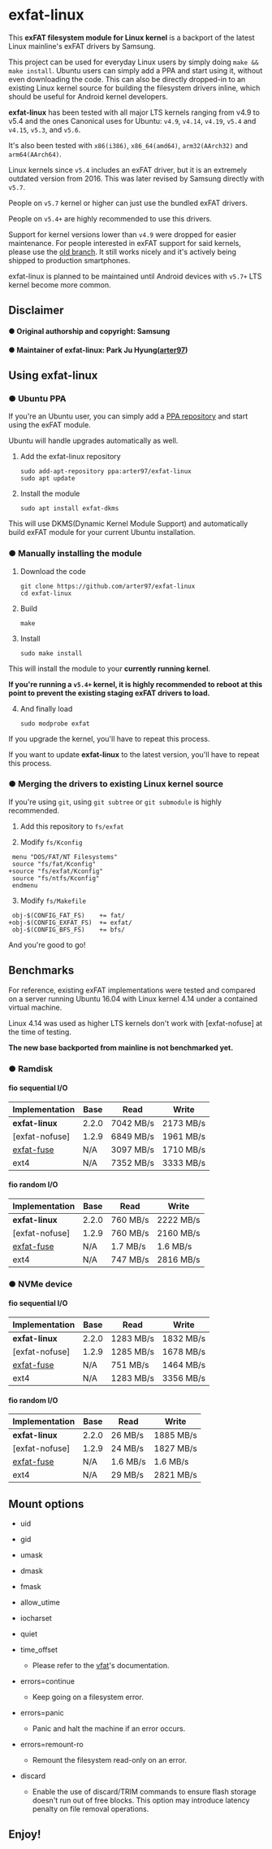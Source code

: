 # exfat-linux

This __exFAT filesystem module for Linux kernel__ is a backport of the latest Linux mainline's exFAT drivers by Samsung.

This project can be used for everyday Linux users by simply doing `make && make install`. Ubuntu users can simply add a PPA and start using it, without even downloading the code. This can also be directly dropped-in to an existing Linux kernel source for building the filesystem drivers inline, which should be useful for Android kernel developers.

**exfat-linux** has been tested with all major LTS kernels ranging from v4.9 to v5.4 and the ones Canonical uses for Ubuntu: `v4.9`, `v4.14`, `v4.19`, `v5.4` and `v4.15`, `v5.3`, and `v5.6`.

It's also been tested with `x86(i386)`, `x86_64(amd64)`, `arm32(AArch32)` and `arm64(AArch64)`.

Linux kernels since `v5.4` includes an exFAT driver, but it is an extremely outdated version from 2016. This was later revised by Samsung directly with `v5.7`.

People on `v5.7` kernel or higher can just use the bundled exFAT drivers.

People on `v5.4+` are highly recommended to use this drivers.

Support for kernel versions lower than `v4.9` were dropped for easier maintenance. For people interested in exFAT support for said kernels, please use the [old branch](https://github.com/arter97/exfat-linux/tree/old). It still works nicely and it's actively being shipped to production smartphones.

exfat-linux is planned to be maintained until Android devices with `v5.7+` LTS kernel become more common.

## Disclaimer

#### ● Original authorship and copyright: Samsung

#### ● Maintainer of exfat-linux: Park Ju Hyung([arter97](https://twitter.com/arter97))

## Using exfat-linux

### ● Ubuntu PPA

If you're an Ubuntu user, you can simply add a [PPA repository](https://launchpad.net/~arter97/+archive/ubuntu/exfat-linux) and start using the exFAT module.

Ubuntu will handle upgrades automatically as well.

1. Add the exfat-linux repository

   ```
   sudo add-apt-repository ppa:arter97/exfat-linux
   sudo apt update
   ```

2. Install the module

   `sudo apt install exfat-dkms`

This will use DKMS(Dynamic Kernel Module Support) and automatically build exFAT module for your current Ubuntu installation.

### ● Manually installing the module

1. Download the code

   ```
   git clone https://github.com/arter97/exfat-linux
   cd exfat-linux
   ```

2. Build

   `make`

3. Install

   `sudo make install`

This will install the module to your __currently running kernel__.

__If you're running a `v5.4+` kernel, it is highly recommended to reboot at this point to prevent the existing staging exFAT drivers to load.__

4. And finally load

   `sudo modprobe exfat`

If you upgrade the kernel, you'll have to repeat this process.

If you want to update **exfat-linux** to the latest version, you'll have to repeat this process.

### ● Merging the drivers to existing Linux kernel source

If you're using `git`, using `git subtree` or `git submodule` is highly recommended.

1. Add this repository to `fs/exfat`

2. Modify `fs/Kconfig`

```
 menu "DOS/FAT/NT Filesystems"
 source "fs/fat/Kconfig"
+source "fs/exfat/Kconfig"
 source "fs/ntfs/Kconfig"
 endmenu
```

3. Modify `fs/Makefile`

```
 obj-$(CONFIG_FAT_FS)    += fat/
+obj-$(CONFIG_EXFAT_FS)  += exfat/
 obj-$(CONFIG_BFS_FS)    += bfs/
```

And you're good to go!

## Benchmarks

For reference, existing exFAT implementations were tested and compared on a server running Ubuntu 16.04 with Linux kernel 4.14 under a contained virtual machine.

Linux 4.14 was used as higher LTS kernels don't work with [exfat-nofuse] at the time of testing.

__The new base backported from mainline is not benchmarked yet.__

### ● Ramdisk

#### fio sequential I/O

| Implementation   | Base   | Read         | Write        |
| ---------------  | ------ | ------------ | ------------ |
| **exfat-linux**  | 2.2.0  |    7042 MB/s |    2173 MB/s |
| [exfat-nofuse]   | 1.2.9  |    6849 MB/s |    1961 MB/s |
| [exfat-fuse]     | N/A    |    3097 MB/s |    1710 MB/s |
| ext4             | N/A    |    7352 MB/s |    3333 MB/s |

#### fio random I/O

| Implementation   | Base   | Read         | Write        |
| ---------------  | ------ | ------------ | ------------ |
| **exfat-linux**  | 2.2.0  |     760 MB/s |    2222 MB/s |
| [exfat-nofuse]   | 1.2.9  |     760 MB/s |    2160 MB/s |
| [exfat-fuse]     | N/A    |     1.7 MB/s |     1.6 MB/s |
| ext4             | N/A    |     747 MB/s |    2816 MB/s |

### ● NVMe device

#### fio sequential I/O

| Implementation   | Base   | Read         | Write        |
| ---------------  | ------ | ------------ | ------------ |
| **exfat-linux**  | 2.2.0  |    1283 MB/s |    1832 MB/s |
| [exfat-nofuse]   | 1.2.9  |    1285 MB/s |    1678 MB/s |
| [exfat-fuse]     | N/A    |     751 MB/s |    1464 MB/s |
| ext4             | N/A    |    1283 MB/s |    3356 MB/s |

#### fio random I/O

| Implementation   | Base   | Read         | Write        |
| ---------------  | ------ | ------------ | ------------ |
| **exfat-linux**  | 2.2.0  |      26 MB/s |    1885 MB/s |
| [exfat-nofuse]   | 1.2.9  |      24 MB/s |    1827 MB/s |
| [exfat-fuse]     | N/A    |     1.6 MB/s |     1.6 MB/s |
| ext4             | N/A    |      29 MB/s |    2821 MB/s |

[exfat-fuse]: https://github.com/relan/exfat

## Mount options

* uid
* gid
* umask
* dmask
* fmask
* allow_utime
* iocharset
* quiet
* time_offset

  * Please refer to the [vfat](https://github.com/torvalds/linux/blob/master/Documentation/filesystems/vfat.txt)'s documentation.

* errors=continue

  * Keep going on a filesystem error.

* errors=panic

  * Panic and halt the machine if an error occurs.

* errors=remount-ro

  * Remount the filesystem read-only on an error.

* discard

  * Enable the use of discard/TRIM commands to ensure flash storage doesn't run out of free blocks. This option may introduce latency penalty on file removal operations.

## Enjoy!
